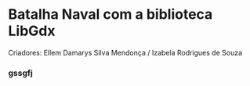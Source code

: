 # Batalha Naval com a biblioteca LibGdx
Criadores: Ellem Damarys Silva Mendonça / Izabela Rodrigues de Souza
### gssgfj
